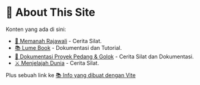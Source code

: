 # 📔 About This Site

Konten yang ada di sini:

- [🦅 Memanah Rajawali](https://fxadilima.github.io/memanah-rajawali) - Cerita Silat.
- [📚 Lume Book](https://fxadilima.github.io/lume-book) - Dokumentasi dan Tutorial.
- [🦅 Dokumentasi Proyek Pedang \& Golok](https://fxadilima.github.io/pedang-dan-golok) - Cerita Silat dan Dokumentasi.
- [⚔ Menjelajah Dunia](https://fxadilima.github.io/menjelajah-dunia) - Cerita Silat.

Plus sebuah link ke [📚 Info yang dibuat dengan Vite](https://fxadilima.github.io/info.html)



